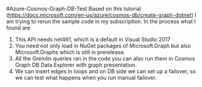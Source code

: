 #Azure-Cosmos-Graph-DB-Test
Based on this tutorial (https://docs.microsoft.com/en-us/azure/cosmos-db/create-graph-dotnet) I am trying to rerun the sample code in my subscription. In the process what I found are
1.	This API needs net461, which is a default in Visual Studio 2017
2.	You need not only load in NuGet packages of Microsoft.Graph but also Microsoft.Graphs which is still in prerelease.
3.	All the Gremlin queries ran in the code you can also run them in Cosmos Graph DB Data Explorer with graph presentation.
4.  We can insert edges in loops and on DB side we can set up a failover, so we can test what happens when you run manual failover.
